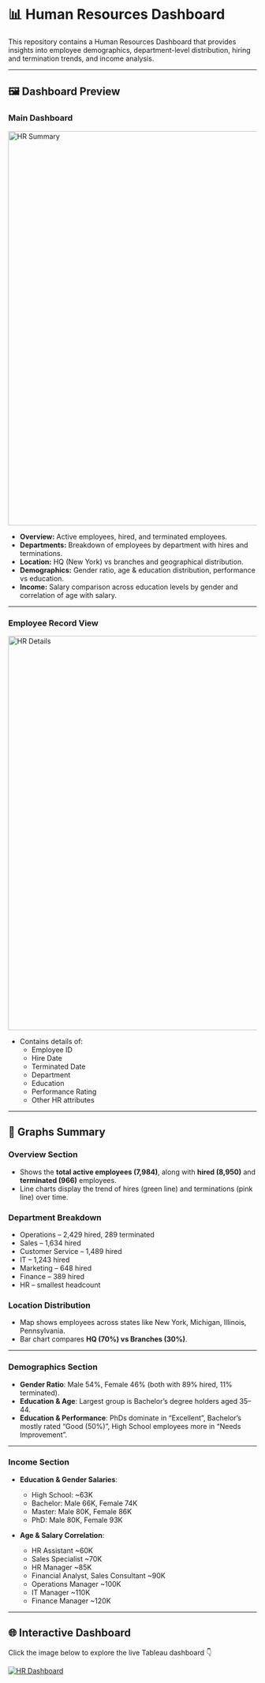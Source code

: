 # 📊 Human Resources Dashboard

This repository contains a Human Resources Dashboard that provides insights into employee demographics, department-level distribution, hiring and termination trends, and income analysis.  

---

## 🖼 Dashboard Preview

### Main Dashboard
<img width="1400" height="800" alt="HR  Summary" src="https://github.com/user-attachments/assets/b4672c18-ea57-429d-b935-460ed2de7050" />


- **Overview:** Active employees, hired, and terminated employees.  
- **Departments:** Breakdown of employees by department with hires and terminations.  
- **Location:** HQ (New York) vs branches and geographical distribution.  
- **Demographics:** Gender ratio, age & education distribution, performance vs education.  
- **Income:** Salary comparison across education levels by gender and correlation of age with salary.  

---

### Employee Record View

<img width="1400" height="800" alt="HR  Details" src="https://github.com/user-attachments/assets/3c820553-4095-4f7a-9acb-4f0e2fc4c6d0" />

- Contains details of:  
  - Employee ID  
  - Hire Date  
  - Terminated Date  
  - Department  
  - Education  
  - Performance Rating  
  - Other HR attributes  

---

## 📌 Graphs Summary

### Overview Section
- Shows the **total active employees (7,984)**, along with **hired (8,950)** and **terminated (966)** employees.  
- Line charts display the trend of hires (green line) and terminations (pink line) over time.  

### Department Breakdown
- Operations – 2,429 hired, 289 terminated  
- Sales – 1,634 hired  
- Customer Service – 1,489 hired  
- IT – 1,243 hired  
- Marketing – 648 hired  
- Finance – 389 hired  
- HR – smallest headcount  

### Location Distribution
- Map shows employees across states like New York, Michigan, Illinois, Pennsylvania.  
- Bar chart compares **HQ (70%) vs Branches (30%)**.  

---

### Demographics Section
- **Gender Ratio**: Male 54%, Female 46% (both with 89% hired, 11% terminated).  
- **Education & Age**: Largest group is Bachelor’s degree holders aged 35–44.  
- **Education & Performance**: PhDs dominate in “Excellent”, Bachelor’s mostly rated “Good (50%)”, High School employees more in “Needs Improvement”.  

---

### Income Section
- **Education & Gender Salaries**:  
  - High School: ~63K  
  - Bachelor: Male 66K, Female 74K  
  - Master: Male 80K, Female 86K  
  - PhD: Male 80K, Female 93K  

- **Age & Salary Correlation**:  
  - HR Assistant ~60K  
  - Sales Specialist ~70K  
  - HR Manager ~85K  
  - Financial Analyst, Sales Consultant ~90K  
  - Operations Manager ~100K  
  - IT Manager ~110K  
  - Finance Manager ~120K  

---

## 🌐 Interactive Dashboard

Click the image below to explore the live Tableau dashboard 👇  

[![HR Dashboard](HR%20Summary.png)](https://public.tableau.com/app/profile/puli.bharat/viz/HRDashboard_17573076736730/HRSummary)

